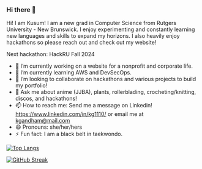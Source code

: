 ### Hi there 👋


Hi! I am Kusum! I am a new grad in Computer Science from Rutgers University - New Brunswick. I enjoy experimenting and constantly learning new languages and skills to expand my horizons. I also heavily enjoy hackathons so please reach out and check out my website!


Next hackathon: HackRU Fall 2024


- 🔭 I’m currently working on a website for a nonprofit and corporate life.
- 🌱 I’m currently learning AWS and DevSecOps.
- 👯 I’m looking to collaborate on hackathons and various projects to build my portfolio!
- 💬 Ask me about anime (JJBA), plants, rollerblading, crocheting/knitting, discos, and hackathons!
- 📫 How to reach me: Send me a message on Linkedin! https://www.linkedin.com/in/kg1110/ or email me at kgandham@mail.com
- 😄 Pronouns: she/her/hers
- ⚡ Fun fact: I am a black belt in taekwondo.

[![Top Langs](https://github-readme-stats.vercel.app/api/top-langs/?username=koolkusum&layout=compact&theme=panda)](https://github.com/anuraghazra/github-readme-stats)

<!-- ![Kusum's GitHub stats](https://github-readme-stats.vercel.app/api?username=koolkusum&show_icons=true&theme=panda) -->

[![GitHub Streak](https://streak-stats.demolab.com/?user=koolkusum&theme=panda)](https://git.io/streak-stats)

